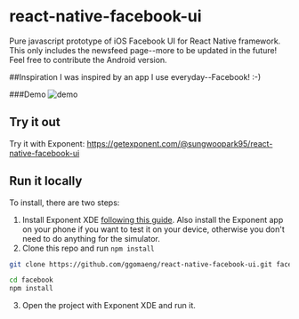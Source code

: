 # react-native-facebook-ui
Pure javascript prototype of iOS Facebook UI for React Native framework. This only includes the newsfeed page--more to be updated in the future!
Feel free to contribute the Android version.


##Inspiration
I was inspired by an app I use everyday--Facebook! :-)

###Demo
![demo](https://raw.githubusercontent.com/ggomaeng/react-native-facebook-ui/master/demo.gif)

## Try it out

Try it with Exponent: https://getexponent.com/@sungwoopark95/react-native-facebook-ui

## Run it locally

To install, there are two steps:

1. Install Exponent XDE [following this
guide](https://docs.getexponent.com/versions/latest/introduction/installation.html).
Also install the Exponent app on your phone if you want to test it on
your device, otherwise you don't need to do anything for the simulator.
2. Clone this repo and run `npm install`
  ```bash
  git clone https://github.com/ggomaeng/react-native-facebook-ui.git facebook

  cd facebook
  npm install
  ```
3. Open the project with Exponent XDE and run it.